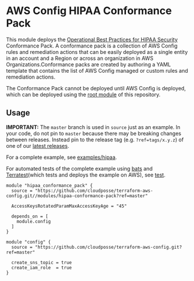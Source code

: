 # AWS Config HIPAA Conformance Pack

This module deploys the [Operational Best Practices for HIPAA Security](https://docs.aws.amazon.com/config/latest/developerguide/operational-best-practices-for-hipaa_security.html) Conformance Pack. A conformance pack is a collection of AWS Config rules and remediation actions that can be easily deployed as a single entity in an account and a Region or across an organization in AWS Organizations.Conformance packs are created by authoring a YAML template that contains the list of AWS Config managed or custom rules and remediation actions.

The Conformance Pack cannot be deployed until AWS Config is deployed, which can be deployed using the [root module](../../) of this repository.

## Usage

**IMPORTANT:** The `master` branch is used in `source` just as an example. In your code, do not pin to `master` because there may be breaking changes between releases.
Instead pin to the release tag (e.g. `?ref=tags/x.y.z`) of one of our [latest releases](https://github.com/cloudposse/terraform-aws-config/releases).

For a complete example, see [examples/hipaa](../../examples/hipaa).

For automated tests of the complete example using [bats](https://github.com/bats-core/bats-core) and [Terratest](https://github.com/gruntwork-io/terratest)(which tests and deploys the example on AWS), see [test](test).

```hcl
module "hipaa_conformance_pack" {
  source = "https://github.com/cloudposse/terraform-aws-config.git//modules/hipaa-conformance-pack?ref=master"

  AccessKeysRotatedParamMaxAccessKeyAge = "45"

  depends_on = [
    module.config
  ]
}

module "config" {
  source = "https://github.com/cloudposse/terraform-aws-config.git?ref=master"

  create_sns_topic = true
  create_iam_role  = true
}
```
